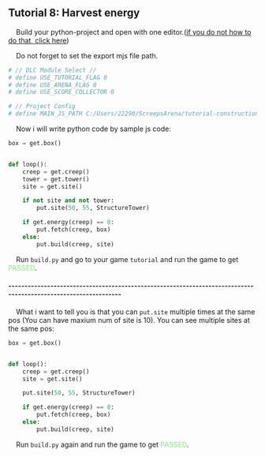 ## Tutorial 8: Harvest energy

&nbsp;&nbsp;&nbsp;&nbsp;Build your python-project and open with one editor.([if you do not how to do that, click here](https://github.com/EagleBaby/python_screeps_arena/blob/main/README.md))


&nbsp;&nbsp;&nbsp;&nbsp;Do not forget to set the export mjs file path.
```python
# // DLC Module Select //
# define USE_TUTORIAL_FLAG 0
# define USE_ARENA_FLAG 0
# define USE_SCORE_COLLECTOR 0

# // Project Config
# define MAIN_JS_PATH C:/Users/22290/ScreepsArena/tutorial-construction/main.mjs
```

&nbsp;&nbsp;&nbsp;&nbsp;Now i will write python code by sample js code:
```python
box = get.box()


def loop():
    creep = get.creep()
    tower = get.tower()
    site = get.site()

    if not site and not tower:
        put.site(50, 55, StructureTower)

    if get.energy(creep) == 0:
        put.fetch(creep, box)
    else:
        put.build(creep, site)
```

&nbsp;&nbsp;&nbsp;&nbsp;Run ```build.py``` and go to your game ```tutorial``` and run the game to get <font color=#88EC80>PASSED</font>.

#### ---------------------------------------------------------------------------------------------------------------
&nbsp;&nbsp;&nbsp;&nbsp;What i want to tell you is that you can `put.site` multiple times at the same pos (You can have maxium num of site is 10). You can see multiple sites at the same pos:

```python
box = get.box()


def loop():
    creep = get.creep()
    site = get.site()

    put.site(50, 55, StructureTower)

    if get.energy(creep) == 0:
        put.fetch(creep, box)
    else:
        put.build(creep, site)

```

&nbsp;&nbsp;&nbsp;&nbsp;Run ```build.py``` again and run the game to get <font color=#88EC80>PASSED</font>.
